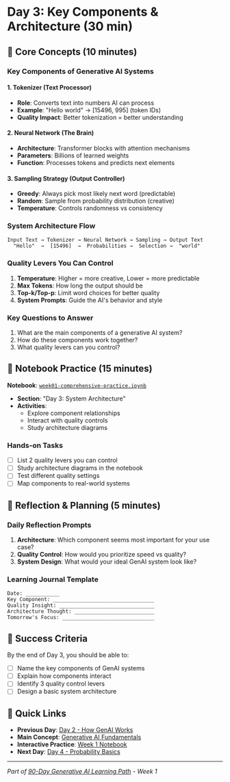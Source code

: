 # Day 3: Key Components & Architecture (30 min)

## 📖 Core Concepts (10 minutes)

### Key Components of Generative AI Systems

#### 1. **Tokenizer** (Text Processor)

- **Role**: Converts text into numbers AI can process
- **Example**: "Hello world" → [15496, 995] (token IDs)
- **Quality Impact**: Better tokenization = better understanding

#### 2. **Neural Network** (The Brain)

- **Architecture**: Transformer blocks with attention mechanisms
- **Parameters**: Billions of learned weights
- **Function**: Processes tokens and predicts next elements

#### 3. **Sampling Strategy** (Output Controller)

- **Greedy**: Always pick most likely next word (predictable)
- **Random**: Sample from probability distribution (creative)
- **Temperature**: Controls randomness vs consistency

### System Architecture Flow

```text
Input Text → Tokenizer → Neural Network → Sampling → Output Text
  "Hello"  →  [15496]  →  Probabilities →  Selection →  "world"
```

### Quality Levers You Can Control

1. **Temperature**: Higher = more creative, Lower = more predictable
2. **Max Tokens**: How long the output should be
3. **Top-k/Top-p**: Limit word choices for better quality
4. **System Prompts**: Guide the AI's behavior and style

### Key Questions to Answer

1. What are the main components of a generative AI system?
2. How do these components work together?
3. What quality levers can you control?

## 🔬 Notebook Practice (15 minutes)

**Notebook**: [`week01-comprehensive-practice.ipynb`](../../../notebooks/weekly/week01/week01-comprehensive-practice.ipynb)

- **Section**: "Day 3: System Architecture"
- **Activities**:
  - Explore component relationships
  - Interact with quality controls
  - Study architecture diagrams

### Hands-on Tasks

- [ ] List 2 quality levers you can control
- [ ] Study architecture diagrams in the notebook
- [ ] Test different quality settings
- [ ] Map components to real-world systems

## 🤔 Reflection & Planning (5 minutes)

### Daily Reflection Prompts

1. **Architecture**: Which component seems most important for your use case?
2. **Quality Control**: How would you prioritize speed vs quality?
3. **System Design**: What would your ideal GenAI system look like?

### Learning Journal Template

```text
Date: ___________
Key Component: _________________________________
Quality Insight: _______________________________
Architecture Thought: __________________________
Tomorrow's Focus: ______________________________
```

## 🎯 Success Criteria

By the end of Day 3, you should be able to:

- [ ] Name the key components of GenAI systems
- [ ] Explain how components interact
- [ ] Identify 3 quality control levers
- [ ] Design a basic system architecture

## 🔗 Quick Links

- **Previous Day**: [Day 2 - How GenAI Works](day02-genai-overview.md)
- **Main Concept**: [Generative AI Fundamentals](../archived/concepts/generative-ai-fundamentals.md)
- **Interactive Practice**: [Week 1 Notebook](../../notebooks/weekly/week01/genai-exploration.ipynb)
- **Next Day**: [Day 4 - Probability Basics](day04-probability-basics.md)

---
*Part of [90-Day Generative AI Learning Path](../learning-path-90-days.md) - Week 1*

